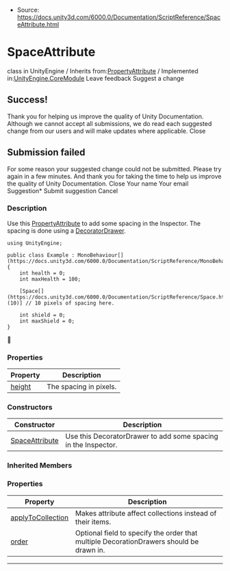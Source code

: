 * Source: https://docs.unity3d.com/6000.0/Documentation/ScriptReference/SpaceAttribute.html

# SpaceAttribute
class in UnityEngine
/
Inherits from:[PropertyAttribute](https://docs.unity3d.com/6000.0/Documentation/ScriptReference/PropertyAttribute.html)
/
Implemented in:[UnityEngine.CoreModule](https://docs.unity3d.com/6000.0/Documentation/ScriptReference/UnityEngine.CoreModule.html)
Leave feedback
Suggest a change
## Success!
Thank you for helping us improve the quality of Unity Documentation. Although we cannot accept all submissions, we do read each suggested change from our users and will make updates where applicable.
Close
## Submission failed
For some reason your suggested change could not be submitted. Please <a>try again</a> in a few minutes. And thank you for taking the time to help us improve the quality of Unity Documentation.
Close
Your name Your email Suggestion* Submit suggestion
Cancel
### Description
Use this [PropertyAttribute](https://docs.unity3d.com/6000.0/Documentation/ScriptReference/PropertyAttribute.html) to add some spacing in the Inspector.
The spacing is done using a [DecoratorDrawer](https://docs.unity3d.com/6000.0/Documentation/ScriptReference/DecoratorDrawer.html).
```
using UnityEngine;  
  
public class Example : MonoBehaviour[](https://docs.unity3d.com/6000.0/Documentation/ScriptReference/MonoBehaviour.html)
{
    int health = 0;
    int maxHealth = 100;  
  
    [Space[](https://docs.unity3d.com/6000.0/Documentation/ScriptReference/Space.html)(10)] // 10 pixels of spacing here.  
  
    int shield = 0;
    int maxShield = 0;
}

```

### Properties
Property | Description  
---|---  
[height](https://docs.unity3d.com/6000.0/Documentation/ScriptReference/SpaceAttribute-height.html) | The spacing in pixels.  
### Constructors
Constructor | Description  
---|---  
[SpaceAttribute](https://docs.unity3d.com/6000.0/Documentation/ScriptReference/SpaceAttribute-ctor.html) | Use this DecoratorDrawer to add some spacing in the Inspector.  
### Inherited Members
### Properties
Property | Description  
---|---  
[applyToCollection](https://docs.unity3d.com/6000.0/Documentation/ScriptReference/PropertyAttribute-applyToCollection.html) | Makes attribute affect collections instead of their items.  
[order](https://docs.unity3d.com/6000.0/Documentation/ScriptReference/PropertyAttribute-order.html) | Optional field to specify the order that multiple DecorationDrawers should be drawn in.  
* * *
